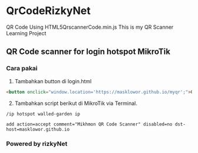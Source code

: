 # QrCodeRizkyNet
QR Code Using HTML5QrscannerCode.min.js
This is my QR Scanner Learning Project
## QR Code scanner for login hotspot MikroTik

### Cara pakai

1. Tambahkan button di login.html
```html
<button onclick="window.location='https://masklowor.github.io/myqr';">QR Code</button>
```
2. Tambahkan script berikut di MikroTik via Terminal.
```
/ip hotspot walled-garden ip

add action=accept comment="Mikhmon QR Code Scanner" disabled=no dst-host=masklowor.github.io
```

### Powered by rizkyNet
